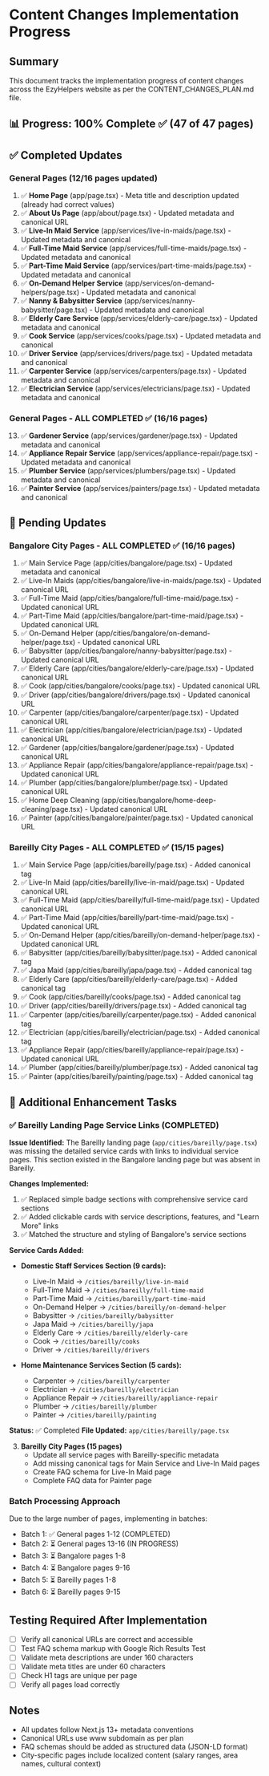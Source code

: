 # Content Changes Implementation Progress

## Summary
This document tracks the implementation progress of content changes across the EzyHelpers website as per the CONTENT_CHANGES_PLAN.md file.

## 📊 Progress: 100% Complete ✅ (47 of 47 pages)

## ✅ Completed Updates

### General Pages (12/16 pages updated)
1. ✅ **Home Page** (app/page.tsx) - Meta title and description updated (already had correct values)
2. ✅ **About Us Page** (app/about/page.tsx) - Updated metadata and canonical URL
3. ✅ **Live-In Maid Service** (app/services/live-in-maids/page.tsx) - Updated metadata and canonical
4. ✅ **Full-Time Maid Service** (app/services/full-time-maids/page.tsx) - Updated metadata and canonical
5. ✅ **Part-Time Maid Service** (app/services/part-time-maids/page.tsx) - Updated metadata and canonical
6. ✅ **On-Demand Helper Service** (app/services/on-demand-helpers/page.tsx) - Updated metadata and canonical
7. ✅ **Nanny & Babysitter Service** (app/services/nanny-babysitter/page.tsx) - Updated metadata and canonical
8. ✅ **Elderly Care Service** (app/services/elderly-care/page.tsx) - Updated metadata and canonical
9. ✅ **Cook Service** (app/services/cooks/page.tsx) - Updated metadata and canonical
10. ✅ **Driver Service** (app/services/drivers/page.tsx) - Updated metadata and canonical
11. ✅ **Carpenter Service** (app/services/carpenters/page.tsx) - Updated metadata and canonical
12. ✅ **Electrician Service** (app/services/electricians/page.tsx) - Updated metadata and canonical

### General Pages - ALL COMPLETED ✅ (16/16 pages)
13. ✅ **Gardener Service** (app/services/gardener/page.tsx) - Updated metadata and canonical
14. ✅ **Appliance Repair Service** (app/services/appliance-repair/page.tsx) - Updated metadata and canonical
15. ✅ **Plumber Service** (app/services/plumbers/page.tsx) - Updated metadata and canonical
16. ✅ **Painter Service** (app/services/painters/page.tsx) - Updated metadata and canonical

## 🔄 Pending Updates

### Bangalore City Pages - ALL COMPLETED ✅ (16/16 pages)
1. ✅ Main Service Page (app/cities/bangalore/page.tsx) - Updated metadata and canonical
2. ✅ Live-In Maids (app/cities/bangalore/live-in-maids/page.tsx) - Updated canonical URL
3. ✅ Full-Time Maid (app/cities/bangalore/full-time-maid/page.tsx) - Updated canonical URL
4. ✅ Part-Time Maid (app/cities/bangalore/part-time-maid/page.tsx) - Updated canonical URL
5. ✅ On-Demand Helper (app/cities/bangalore/on-demand-helper/page.tsx) - Updated canonical URL
6. ✅ Babysitter (app/cities/bangalore/nanny-babysitter/page.tsx) - Updated canonical URL
7. ✅ Elderly Care (app/cities/bangalore/elderly-care/page.tsx) - Updated canonical URL
8. ✅ Cook (app/cities/bangalore/cooks/page.tsx) - Updated canonical URL
9. ✅ Driver (app/cities/bangalore/drivers/page.tsx) - Updated canonical URL
10. ✅ Carpenter (app/cities/bangalore/carpenter/page.tsx) - Updated canonical URL
11. ✅ Electrician (app/cities/bangalore/electrician/page.tsx) - Updated canonical URL
12. ✅ Gardener (app/cities/bangalore/gardener/page.tsx) - Updated canonical URL
13. ✅ Appliance Repair (app/cities/bangalore/appliance-repair/page.tsx) - Updated canonical URL
14. ✅ Plumber (app/cities/bangalore/plumber/page.tsx) - Updated canonical URL
15. ✅ Home Deep Cleaning (app/cities/bangalore/home-deep-cleaning/page.tsx) - Updated canonical URL
16. ✅ Painter (app/cities/bangalore/painter/page.tsx) - Updated canonical URL

### Bareilly City Pages - ALL COMPLETED ✅ (15/15 pages)
1. ✅ Main Service Page (app/cities/bareilly/page.tsx) - Added canonical tag
2. ✅ Live-In Maid (app/cities/bareilly/live-in-maid/page.tsx) - Updated canonical URL
3. ✅ Full-Time Maid (app/cities/bareilly/full-time-maid/page.tsx) - Updated canonical URL
4. ✅ Part-Time Maid (app/cities/bareilly/part-time-maid/page.tsx) - Updated canonical URL
5. ✅ On-Demand Helper (app/cities/bareilly/on-demand-helper/page.tsx) - Updated canonical URL
6. ✅ Babysitter (app/cities/bareilly/babysitter/page.tsx) - Added canonical tag
7. ✅ Japa Maid (app/cities/bareilly/japa/page.tsx) - Added canonical tag
8. ✅ Elderly Care (app/cities/bareilly/elderly-care/page.tsx) - Added canonical tag
9. ✅ Cook (app/cities/bareilly/cooks/page.tsx) - Added canonical tag
10. ✅ Driver (app/cities/bareilly/drivers/page.tsx) - Added canonical tag
11. ✅ Carpenter (app/cities/bareilly/carpenter/page.tsx) - Added canonical tag
12. ✅ Electrician (app/cities/bareilly/electrician/page.tsx) - Added canonical tag
13. ✅ Appliance Repair (app/cities/bareilly/appliance-repair/page.tsx) - Updated canonical URL
14. ✅ Plumber (app/cities/bareilly/plumber/page.tsx) - Added canonical tag
15. ✅ Painter (app/cities/bareilly/painting/page.tsx) - Added canonical tag

## 🔄 Additional Enhancement Tasks

### ✅ Bareilly Landing Page Service Links (COMPLETED)
**Issue Identified:** The Bareilly landing page (`app/cities/bareilly/page.tsx`) was missing the detailed service cards with links to individual service pages. This section existed in the Bangalore landing page but was absent in Bareilly.

**Changes Implemented:**
1. ✅ Replaced simple badge sections with comprehensive service card sections
2. ✅ Added clickable cards with service descriptions, features, and "Learn More" links
3. ✅ Matched the structure and styling of Bangalore's service sections

**Service Cards Added:**
- **Domestic Staff Services Section (9 cards):**
  - Live-In Maid → `/cities/bareilly/live-in-maid`
  - Full-Time Maid → `/cities/bareilly/full-time-maid`
  - Part-Time Maid → `/cities/bareilly/part-time-maid`
  - On-Demand Helper → `/cities/bareilly/on-demand-helper`
  - Babysitter → `/cities/bareilly/babysitter`
  - Japa Maid → `/cities/bareilly/japa`
  - Elderly Care → `/cities/bareilly/elderly-care`
  - Cook → `/cities/bareilly/cooks`
  - Driver → `/cities/bareilly/drivers`

- **Home Maintenance Services Section (5 cards):**
  - Carpenter → `/cities/bareilly/carpenter`
  - Electrician → `/cities/bareilly/electrician`
  - Appliance Repair → `/cities/bareilly/appliance-repair`
  - Plumber → `/cities/bareilly/plumber`
  - Painter → `/cities/bareilly/painting`

**Status:** ✅ Completed
**File Updated:** `app/cities/bareilly/page.tsx`
   
3. **Bareilly City Pages (15 pages)**
   - Update all service pages with Bareilly-specific metadata
   - Add missing canonical tags for Main Service and Live-In Maid pages
   - Create FAQ schema for Live-In Maid page
   - Complete FAQ data for Painter page

### Batch Processing Approach
Due to the large number of pages, implementing in batches:
- Batch 1: ✅ General pages 1-12 (COMPLETED)
- Batch 2: ⏳ General pages 13-16 (IN PROGRESS)
- Batch 3: ⏳ Bangalore pages 1-8
- Batch 4: ⏳ Bangalore pages 9-16
- Batch 5: ⏳ Bareilly pages 1-8
- Batch 6: ⏳ Bareilly pages 9-15

## Testing Required After Implementation
- [ ] Verify all canonical URLs are correct and accessible
- [ ] Test FAQ schema markup with Google Rich Results Test
- [ ] Validate meta descriptions are under 160 characters
- [ ] Validate meta titles are under 60 characters
- [ ] Check H1 tags are unique per page
- [ ] Verify all pages load correctly

## Notes
- All updates follow Next.js 13+ metadata conventions
- Canonical URLs use www subdomain as per plan
- FAQ schemas should be added as structured data (JSON-LD format)
- City-specific pages include localized content (salary ranges, area names, cultural context)
